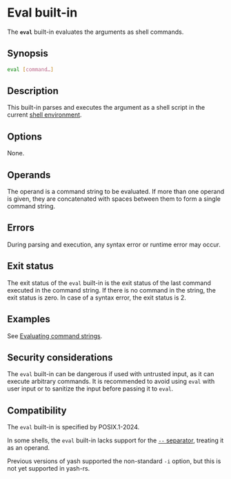 # Eval built-in

The **`eval`** built-in evaluates the arguments as shell commands.

## Synopsis

```sh
eval [command…]
```

## Description

This built-in parses and executes the argument as a shell script in the current [shell environment](../environment/index.html).

## Options

None.

## Operands

The operand is a command string to be evaluated.
If more than one operand is given, they are concatenated with spaces
between them to form a single command string.

## Errors

During parsing and execution, any syntax error or runtime error may
occur.

## Exit status

The exit status of the `eval` built-in is the exit status of the last
command executed in the command string.
If there is no command in the string, the exit status is zero.
In case of a syntax error, the exit status is 2.

## Examples

See [Evaluating command strings](../dynamic_evaluation.md#evaluating-command-strings).

## Security considerations

The `eval` built-in can be dangerous if used with untrusted input, as it can execute arbitrary commands. It is recommended to avoid using `eval` with user input or to sanitize the input before passing it to `eval`.

## Compatibility

The `eval` built-in is specified by POSIX.1-2024.

In some shells, the `eval` built-in lacks support for the [`--` separator](index.html#separators), treating it as an operand.

Previous versions of yash supported the non-standard `-i` option, but this is not yet supported in yash-rs.
